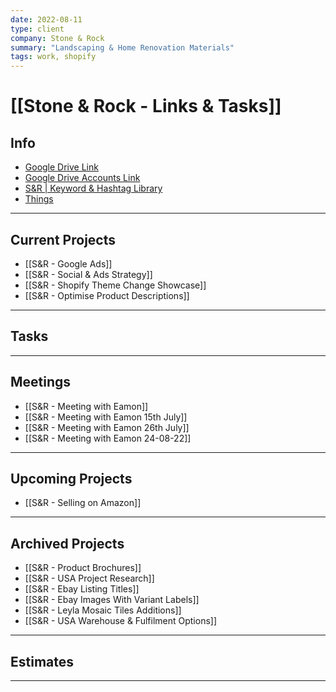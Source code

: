 ```yaml
---
date: 2022-08-11
type: client
company: Stone & Rock
summary: "Landscaping & Home Renovation Materials"
tags: work, shopify
---
```


# [[Stone & Rock - Links & Tasks]]


## Info
-   [Google Drive Link](https://drive.google.com/drive/folders/1P0y4c8uR1UUiwlOdkwyOF3t7mDFPyVF_?usp=sharing)
-   [Google Drive Accounts Link](https://drive.google.com/drive/folders/1dRkjNBifO0G2lBUjbJWpeWIE5wqmQ2Tv?usp=sharing)
-   [S&R | Keyword & Hashtag Library](https://www.amplenote.com/notes/913393b0-0409-11ed-a26c-7eb08a2c5cd0)
-   [Things](things:///show?id=MSsrr4KEZASnVecQYCr6e7)


---

## Current Projects
- [[S&R - Google Ads]]
- [[S&R - Social & Ads Strategy]]
- [[S&R - Shopify Theme Change Showcase]]
- [[S&R - Optimise Product Descriptions]]


---

## Tasks


---

## Meetings
- [[S&R - Meeting with Eamon]]
- [[S&R - Meeting with Eamon 15th July]]
- [[S&R - Meeting with Eamon 26th July]]
- [[S&R - Meeting with Eamon 24-08-22]]

---

## Upcoming Projects
- [[S&R - Selling on Amazon]]


---

## Archived Projects
- [[S&R - Product Brochures]]
- [[S&R - USA Project Research]]
- [[S&R - Ebay Listing Titles]]
- [[S&R - Ebay Images With Variant Labels]]
- [[S&R - Leyla Mosaic Tiles Additions]]
- [[S&R - USA Warehouse & Fulfilment Options]]


---

## Estimates


---